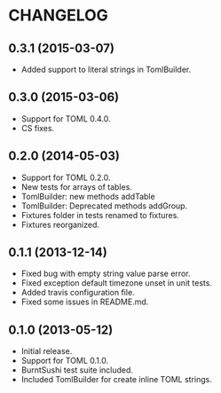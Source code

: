 CHANGELOG
=========
0.3.1 (2015-03-07)
------------------
* Added support to literal strings in TomlBuilder.

0.3.0 (2015-03-06)
------------------
* Support for TOML 0.4.0.
* CS fixes.

0.2.0 (2014-05-03)
--------------------
* Support for TOML 0.2.0.
* New tests for arrays of tables.
* TomlBuilder: new methods addTable
* TomlBuilder: Deprecated methods addGroup.
* Fixtures folder in tests renamed to fixtures.
* Fixtures reorganized.

0.1.1 (2013-12-14)
------------------
* Fixed bug with empty string value parse error.
* Fixed exception default timezone unset in unit tests.
* Added travis configuration file.
* Fixed some issues in README.md.

0.1.0 (2013-05-12)
------------------

* Initial release.
* Support for TOML 0.1.0.
* BurntSushi test suite included.
* Included TomlBuilder for create inline TOML strings.
